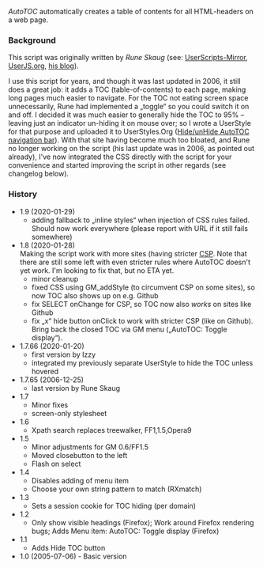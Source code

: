 *AutoTOC* automatically creates a table of contents for all HTML-headers on a web page.

### Background
This script was originally written by *Rune Skaug* (see: [UserScripts-Mirror](http://userscripts-mirror.org/scripts/show/1301), [UserJS.org](http://userjs.org/scripts/browser/enhancements/auto-toc), [his blog](https://electricdevelopment.blogspot.com/)).

I use this script for years, and though it was last updated in 2006, it still does a great job: it adds a TOC (table-of-contents) to each page, making long pages much easier to navigate. For the TOC not eating screen space unnecessarily, Rune had implemented a „toggle“ so you could switch it on and off. I decided it was much easier to generally hide the TOC to 95% – leaving just an indicator un-hiding it on mouse over; so I wrote a UserStyle for that purpose and uploaded it to UserStyles.Org ([Hide/unHide AutoTOC navigation bar](https://userstyles.org/styles/22265/hide-unhide-autotoc-navigation-bar)). With that site having become much too bloated, and Rune no longer working on the script (his last update was in 2006, as pointed out already), I've now integrated the CSS directly with the script for your convenience and started improving the script in other regards (see changelog below).

### History
* 1.9 (2020-01-29)
    - adding fallback to „inline styles“ when injection of CSS rules failed. Should now work everywhere (please report with URL if it still fails somewhere)
* 1.8 (2020-01-28)  
  Making the script work with more sites (having stricter [CSP](https://en.wikipedia.org/wiki/Content_Security_Policy). Note that there are still some left with even stricter rules where AutoTOC doesn't yet work. I'm looking to fix that, but no ETA yet.
    - minor cleanup
    - fixed CSS using GM_addStyle (to circumvent CSP on some sites), so now TOC also shows up on e.g. Github
    - fix SELECT onChange for CSP, so TOC now also *works* on sites like Github
    - fix „x“ hide button onClick to work with stricter CSP (like on Github). Bring back the closed TOC via GM menu („AutoTOC: Toggle display“).
* 1.7.66 (2020-01-20)
    - first version by Izzy
    - integrated my previously separate UserStyle to hide the TOC unless hovered
* 1.7.65 (2006-12-25)
    - last version by Rune Skaug
* 1.7
    - Minor fixes
    - screen-only stylesheet
* 1.6
    - Xpath search replaces treewalker, FF1,1.5,Opera9
* 1.5
    - Minor adjustments for GM 0.6/FF1.5
    - Moved closebutton to the left
    - Flash on select
* 1.4
    - Disables adding of menu item
    - Choose your own string pattern to match (RXmatch)
* 1.3
    - Sets a session cookie for TOC hiding (per domain)
* 1.2 
    - Only show visible headings (Firefox); Work around Firefox rendering bugs; Adds Menu item: AutoTOC: Toggle display (Firefox)
* 1.1
    - Adds Hide TOC button
* 1.0 (2005-07-06) - Basic version
